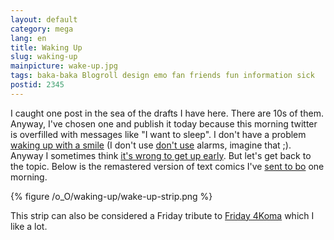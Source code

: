 ```yaml
---
layout: default
category: mega
lang: en
title: Waking Up
slug: waking-up
mainpicture: wake-up.jpg
tags: baka-baka Blogroll design emo fan friends fun information sick 
postid: 2345
---
```



I caught one post in the sea of the drafts I have here. There are 10s of them. Anyway, I've chosen one and publish it today because this morning twitter is overfilled with messages like "I want to sleep". I don't have a problem <a href="/mega/en/2008/5am/">waking up with a smile</a> (I don't use <a href="/mega/en/2008/gimme-lo-five/">don't use</a> alarms, imagine that ;). Anyway I sometimes think <a href="/mega/en/2009/its-wrong-to-get-up-early/">it's wrong to get up early</a>. But let's get back to the topic. Below is the remastered version of text comics I've <a href="http://deinde.livejournal.com/182137.html">sent to bo</a> one morning.<!--more-->



{% figure /o_O/waking-up/wake-up-strip.png %}



This strip can also be considered a Friday tribute to <a href="http://omaketheater.com/comics/">Friday 4Koma</a> which I like a lot.
